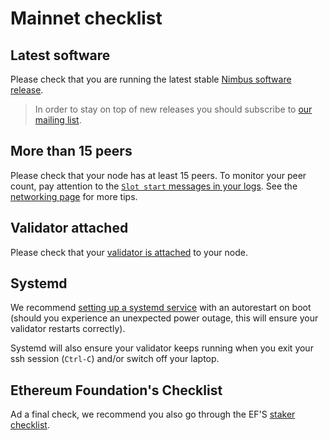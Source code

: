 # Mainnet checklist

## Latest software

Please check that you are running the latest stable [Nimbus software release](https://github.com/status-im/nimbus-eth2/releases).

> In order to stay on top of new releases you should subscribe to [our mailing list](https://subscribe.nimbus.team/).

## More than 15 peers

Please check that your node has at least 15 peers. To monitor your peer count, pay attention to the [`Slot start` messages in your logs](keep-an-eye.md#keep-track-of-your-syncing-progress). See the [networking page](networking.md) for more tips.

## Validator attached

Please check that your [validator is attached](keep-an-eye.md#make-sure-your-validator-is-attached) to your node.

## Systemd

We recommend [setting up a systemd service](beacon-node-systemd.md) with an autorestart on boot (should you experience an unexpected power outage, this will ensure your validator restarts correctly).

Systemd will also ensure your validator keeps running when you exit your ssh session (`Ctrl-C`) and/or switch off your laptop.

## Ethereum Foundation's Checklist

Ad a final check, we recommend you also go through the EF'S [staker checklist](https://launchpad.ethereum.org/checklist).

